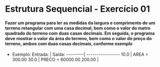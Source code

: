 # Estrutura Sequencial - Exercício 01
#### Fazer um programa para ler as medidas da largura e comprimento de um terreno retangular com uma casa decimal, bem como o valor do metro quadrado do terreno com duas casas decimais. Em seguida, o programa deve mostrar o valor da área do terreno, bem como o valor do preço do terreno, ambos com duas casas decimais, conforme exemplo

- Exemplo:
 Entrada: | Saída:
 ---------| -----------------
 10.0	  | AREA = 300.00
 30.0	  | PRECO = 60000.00
 200.00	  |